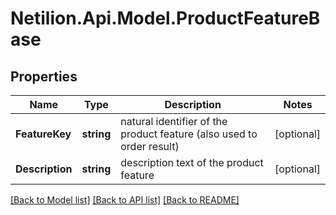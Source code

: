 # Netilion.Api.Model.ProductFeatureBase
## Properties

Name | Type | Description | Notes
------------ | ------------- | ------------- | -------------
**FeatureKey** | **string** | natural identifier of the product feature (also used to order result) | [optional] 
**Description** | **string** | description text of the product feature | [optional] 

[[Back to Model list]](../README.md#documentation-for-models) [[Back to API list]](../README.md#documentation-for-api-endpoints) [[Back to README]](../README.md)

